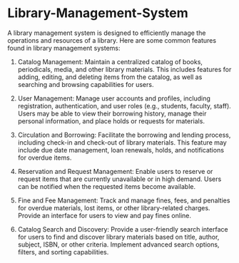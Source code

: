 # Library-Management-System
A library management system is designed to efficiently manage the operations and resources of a library. Here are some common features found in library management systems:

1. Catalog Management: Maintain a centralized catalog of books, periodicals, media, and other library materials. This includes features for adding, editing, and deleting items from the catalog, as well as searching and browsing capabilities for users.

2. User Management: Manage user accounts and profiles, including registration, authentication, and user roles (e.g., students, faculty, staff). Users may be able to view their borrowing history, manage their personal information, and place holds or requests for materials.

3. Circulation and Borrowing: Facilitate the borrowing and lending process, including check-in and check-out of library materials. This feature may include due date management, loan renewals, holds, and notifications for overdue items.

4. Reservation and Request Management: Enable users to reserve or request items that are currently unavailable or in high demand. Users can be notified when the requested items become available.

5. Fine and Fee Management: Track and manage fines, fees, and penalties for overdue materials, lost items, or other library-related charges. Provide an interface for users to view and pay fines online.

6. Catalog Search and Discovery: Provide a user-friendly search interface for users to find and discover library materials based on title, author, subject, ISBN, or other criteria. Implement advanced search options, filters, and sorting capabilities.
